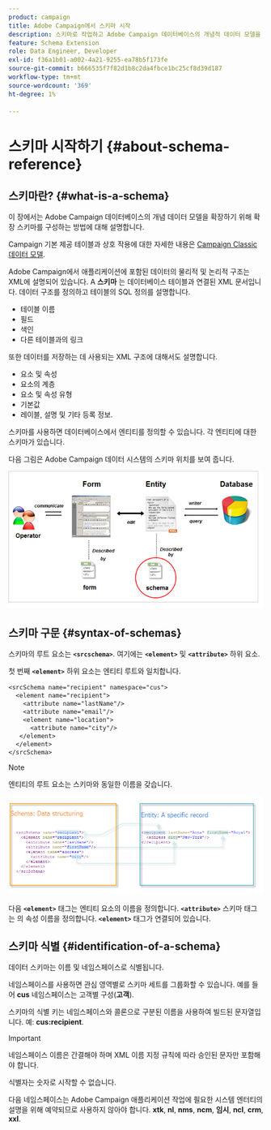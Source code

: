 ```yaml
---
product: campaign
title: Adobe Campaign에서 스키마 시작
description: 스키마로 작업하고 Adobe Campaign 데이터베이스의 개념적 데이터 모델을 확장하는 방법을 알아봅니다
feature: Schema Extension
role: Data Engineer, Developer
exl-id: f36a1b01-a002-4a21-9255-ea78b5f173fe
source-git-commit: b666535f7f82d1b8c2da4fbce1bc25cf8d39d187
workflow-type: tm+mt
source-wordcount: '369'
ht-degree: 1%

---
```


# 스키마 시작하기 {#about-schema-reference}

## 스키마란? {#what-is-a-schema}

이 장에서는 Adobe Campaign 데이터베이스의 개념 데이터 모델을 확장하기 위해 확장 스키마를 구성하는 방법에 대해 설명합니다.

Campaign 기본 제공 테이블과 상호 작용에 대한 자세한 내용은 [Campaign Classic 데이터 모델](about-data-model.md).

Adobe Campaign에서 애플리케이션에 포함된 데이터의 물리적 및 논리적 구조는 XML에 설명되어 있습니다. A **스키마** 는 데이터베이스 테이블과 연결된 XML 문서입니다. 데이터 구조를 정의하고 테이블의 SQL 정의를 설명합니다.

* 테이블 이름
* 필드
* 색인
* 다른 테이블과의 링크

또한 데이터를 저장하는 데 사용되는 XML 구조에 대해서도 설명합니다.

* 요소 및 속성
* 요소의 계층
* 요소 및 속성 유형
* 기본값
* 레이블, 설명 및 기타 등록 정보.

스키마를 사용하면 데이터베이스에서 엔티티를 정의할 수 있습니다. 각 엔티티에 대한 스키마가 있습니다.

다음 그림은 Adobe Campaign 데이터 시스템의 스키마 위치를 보여 줍니다.

![](assets/reference_schema_intro.png)

## 스키마 구문 {#syntax-of-schemas}

스키마의 루트 요소는 **`<srcschema>`**. 여기에는 **`<element>`** 및 **`<attribute>`** 하위 요소.

첫 번째 **`<element>`** 하위 요소는 엔티티 루트와 일치합니다.

```
<srcSchema name="recipient" namespace="cus">
  <element name="recipient">  
    <attribute name="lastName"/>
    <attribute name="email"/>
    <element name="location">
      <attribute name="city"/>
   </element>
  </element>
</srcSchema>
```

>[!NOTE]
>
>엔티티의 루트 요소는 스키마와 동일한 이름을 갖습니다.

![](assets/s_ncs_configuration_schema_and_entity.png)

다음 **`<element>`** 태그는 엔티티 요소의 이름을 정의합니다. **`<attribute>`** 스키마 태그는 의 속성 이름을 정의합니다. **`<element>`** 태그가 연결되어 있습니다.

## 스키마 식별 {#identification-of-a-schema}

데이터 스키마는 이름 및 네임스페이스로 식별됩니다.

네임스페이스를 사용하면 관심 영역별로 스키마 세트를 그룹화할 수 있습니다. 예를 들어 **cus** 네임스페이스는 고객별 구성(**고객**).

스키마의 식별 키는 네임스페이스와 콜론으로 구분된 이름을 사용하여 빌드된 문자열입니다. 예: **cus:recipient**.

>[!IMPORTANT]
>
>네임스페이스 이름은 간결해야 하며 XML 이름 지정 규칙에 따라 승인된 문자만 포함해야 합니다.
>
>식별자는 숫자로 시작할 수 없습니다.
>
>다음 네임스페이스는 Adobe Campaign 애플리케이션 작업에 필요한 시스템 엔터티의 설명을 위해 예약되므로 사용하지 않아야 합니다. **xtk**, **nl**, **nms**, **ncm**, **임시**, **ncl**, **crm**, **xxl**.

